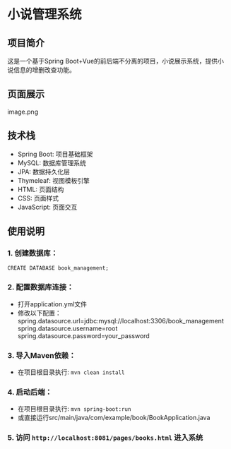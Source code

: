 # 小说管理系统

## 项目简介
这是一个基于Spring Boot+Vue的前后端不分离的项目，小说展示系统，提供小说信息的增删改查功能。

## 页面展示
image.png


## 技术栈
- Spring Boot: 项目基础框架
- MySQL: 数据库管理系统
- JPA: 数据持久化层
- Thymeleaf: 视图模板引擎
- HTML: 页面结构
- CSS: 页面样式
- JavaScript: 页面交互


## 使用说明
### 1. 创建数据库：
`CREATE DATABASE book_management;`
### 2. 配置数据库连接：
   - 打开application.yml文件
   - 修改以下配置：
     spring.datasource.url=jdbc:mysql://localhost:3306/book_management
     spring.datasource.username=root
     spring.datasource.password=your_password
### 3. 导入Maven依赖：
   - 在项目根目录执行: `mvn clean install`
### 4. 启动后端：
   - 在项目根目录执行: `mvn spring-boot:run`
   - 或直接运行src/main/java/com/example/book/BookApplication.java
### 5. 访问 `http://localhost:8081/pages/books.html` 进入系统
